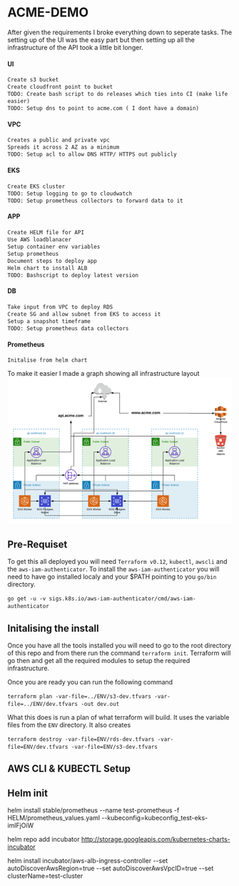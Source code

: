 # ACME-DEMO

After given the requirements I broke everything down to seperate tasks. The setting up of the UI was the easy part but then setting up all the infrastructure of the API took a little bit longer.

#### UI
	Create s3 bucket
	Create cloudfront point to bucket 
	TODO: Create bash script to do releases which ties into CI (make life easier)
	TODO: Setup dns to point to acme.com ( I dont have a domain)

#### VPC
	Creates a public and private vpc
	Spreads it across 2 AZ as a minimum
	TODO: Setup acl to allow DNS HTTP/ HTTPS out publicly

#### EKS
	Create EKS cluster 
	TODO: Setup logging to go to cloudwatch 
	TODO: Setup prometheus collectors to forward data to it 

#### APP
	Create HELM file for API
	Use AWS loadblanacer
	Setup container env variables
	Setup prometheus 
	Document steps to deploy app 
	Helm chart to install ALB 
	TODO: Bashscript to deploy latest version

#### DB
	Take input from VPC to deploy RDS 
	Create SG and allow subnet from EKS to access it 
	Setup a snapshot timeframe
	TODO: Setup prometheus data collectors

#### Prometheus
	Initalise from helm chart

To make it easier I made a graph showing all infrastructure layout
![alt text](Images/AWS.png "AWS Dev enviroment")


## Pre-Requiset 
To get this all deployed you will need `Terraform v0.12`, `kubectl`, `awscli` and the `aws-iam-authenticator`. To install the `aws-iam-authenticator` you will need to have go installed localy and your $PATH pointing to you `go/bin` directory.

`go get -u -v sigs.k8s.io/aws-iam-authenticator/cmd/aws-iam-authenticator`

## Initalising the install 

Once you have all the tools installed you will need to go to the root directory of this repo and from there run the command `terraform init`. Terraform will go then and get all the required modules to setup the required infrastructure.

Once you are ready you can run the following command 

`terraform plan -var-file=../ENV/s3-dev.tfvars -var-file=../ENV/dev.tfvars -out dev.out`

What this does is run a plan of what terraform will build. It uses the variable files from the `ENV` directory. It also creates 

`terraform destroy -var-file=ENV/rds-dev.tfvars -var-file=ENV/dev.tfvars -var-file=ENV/s3-dev.tfvars`

## AWS CLI & KUBECTL Setup

## Helm init 

helm install stable/prometheus --name test-prometheus -f HELM/prometheus_values.yaml --kubeconfig=kubeconfig_test-eks-imlFjOiW

helm repo add incubator http://storage.googleapis.com/kubernetes-charts-incubator

helm install incubator/aws-alb-ingress-controller --set autoDiscoverAwsRegion=true --set autoDiscoverAwsVpcID=true --set clusterName=test-cluster

